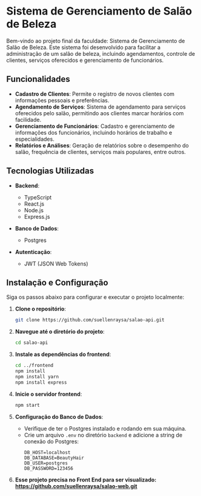 # Sistema de Gerenciamento de Salão de Beleza

Bem-vindo ao projeto final da faculdade: Sistema de Gerenciamento de Salão de Beleza. Este sistema foi desenvolvido para facilitar a administração de um salão de beleza, incluindo agendamentos, controle de clientes, serviços oferecidos e gerenciamento de funcionários.

## Funcionalidades

- **Cadastro de Clientes**: Permite o registro de novos clientes com informações pessoais e preferências.
- **Agendamento de Serviços**: Sistema de agendamento para serviços oferecidos pelo salão, permitindo aos clientes marcar horários com facilidade.
- **Gerenciamento de Funcionários**: Cadastro e gerenciamento de informações dos funcionários, incluindo horários de trabalho e especialidades.
- **Relatórios e Análises**: Geração de relatórios sobre o desempenho do salão, frequência de clientes, serviços mais populares, entre outros.

## Tecnologias Utilizadas

- **Backend**: 
  - TypeScript
  - React.js
  - Node.js
  - Express.js

- **Banco de Dados**: 
  - Postgres

- **Autenticação**:
  - JWT (JSON Web Tokens)

## Instalação e Configuração

Siga os passos abaixo para configurar e executar o projeto localmente:

1. **Clone o repositório**:
   ```bash
   git clone https://github.com/suellenraysa/salao-api.git
   ```

2. **Navegue até o diretório do projeto**:
   ```bash
   cd salao-api
   ```

3. **Instale as dependências do frontend**:
   ```bash
   cd ../frontend
   npm install
   npm install yarn
   npm install express
   ```

6. **Inicie o servidor frontend**:
   ```bash
   npm start
   ```

7. **Configuração do Banco de Dados**:
   - Verifique de ter o Postgres instalado e rodando em sua máquina.
   - Crie um arquivo `.env` no diretório `backend` e adicione a string de conexão do Postgres:
     ```
     DB_HOST=localhost
     DB_DATABASE=BeautyHair
     DB_USER=postgres
     DB_PASSWORD=123456
     ```


8. **Esse projeto precisa no Front End para ser visualizado: https://github.com/suellenraysa/salao-web.git**

